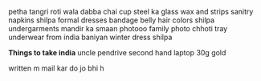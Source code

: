 
petha
tangri
roti wala dabba
chai cup
steel ka glass
wax and strips
sanitry napkins
shilpa formal dresses
bandage
belly
hair colors
shilpa undergarments
mandir ka smaan
photooo
family photo
chhoti tray
underwear from india
baniyan
winter dress shilpa

**Things to take india**
uncle pendrive
second hand laptop
30g gold


written m mail kar do jo bhi h